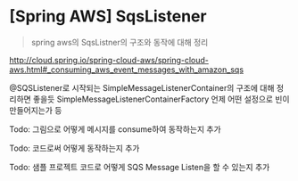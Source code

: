 # [Spring AWS] SqsListener
> spring aws의 SqsListner의 구조와 동작에 대해 정리





http://cloud.spring.io/spring-cloud-aws/spring-cloud-aws.html#_consuming_aws_event_messages_with_amazon_sqs



@SQSListener로 시작되는
SimpleMessageListenerContainer의 구조에 대해 정리하면 좋을듯
SimpleMessageListenerContainerFactory
언제 어떤 설정으로 빈이 만들어지는가 등



Todo: 그림으로 어떻게 메시지를 consume하여 동작하는지 추가

Todo: 코드로써 어떻게 동작하는지 추가

Todo: 샘플 프로젝트 코드로 어떻게 SQS Message Listen을 할 수 있는지 추가













